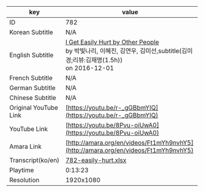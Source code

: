 |  key  |  value  |
|-------|---------|
| ID            | 782 |
| Korean Subtitle | N/A |
| English Subtitle | [I Get Easily Hurt by Other People](https://github.com/jungtosociety/dharma-qna/raw/master/sub/782/en-782-easily-hurt.sbv)<br>by 박빛나리, 이혜진, 김연우, 김미선,subtitle(김미경;리뷰:김재명(1.5h))<br>on 2016-12-01<br>|
| French Subtitle | N/A |
| German Subtitle | N/A |
| Chinese Subtitle | N/A |
| Original YouTube Link  | [https://youtu.be/r-_gGBbmYIQ](https://youtu.be/r-_gGBbmYIQ) |
| YouTube Link  | [https://youtu.be/8Pvu-oiUwA0](https://youtu.be/8Pvu-oiUwA0) |
| Amara Link    | [http://amara.org/en/videos/Ft1mYh9nvhY5](http://amara.org/en/videos/Ft1mYh9nvhY5) |
| Transcript(ko/en) | [782-easily-hurt.xlsx](https://github.com/jungtosociety/dharma-qna/raw/master/sub/782/782-easily-hurt.xlsx) |
| Playtime | 0:13:23 |
| Resolution | 1920x1080|
